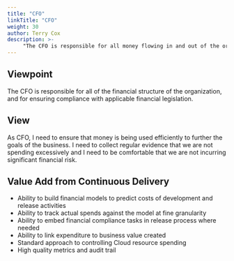 ```yaml
---
title: "CFO"
linkTitle: "CFO"
weight: 30
author: Terry Cox
description: >-
     "The CFO is responsible for all money flowing in and out of the organization"
---
```

## Viewpoint
The CFO is responsible for all of the financial structure of the organization, and for ensuring compliance with applicable financial legislation.

## View
As CFO, I need to ensure that money is being used efficiently to further the goals of the business. I need to collect regular evidence that we are not spending excessively and I need to be comfortable that we are not incurring significant financial risk.

## Value Add from Continuous Delivery

- Ability to build financial models to predict costs of development and release activities
- Ability to track actual spends against the model at fine granularity
- Ability to embed financial compliance tasks in release process where needed
- Ability to link expenditure to business value created
- Standard approach to controlling Cloud resource spending
- High quality metrics and audit trail
